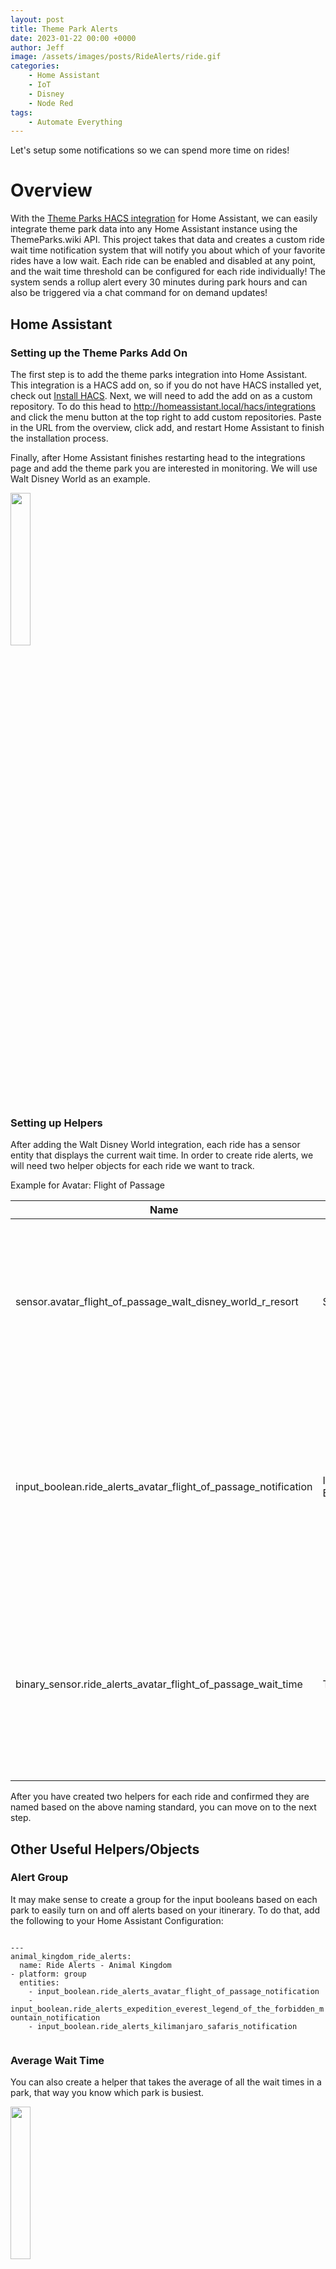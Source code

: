 ```yaml
---
layout: post
title: Theme Park Alerts
date: 2023-01-22 00:00 +0000
author: Jeff
image: /assets/images/posts/RideAlerts/ride.gif
categories:
    - Home Assistant
    - IoT
    - Disney
    - Node Red
tags:
    - Automate Everything
---
```


Let's setup some notifications so we can spend more time on rides!
<!--more-->

# Overview
With the [Theme Parks HACS integration](https://github.com/danielsmith-eu/home-assistant-themeparks-integration) for Home Assistant, we can easily integrate theme park data into any Home Assistant instance using the ThemeParks.wiki API. This project takes that data and creates a custom ride wait time notification system that will notify you about which of your favorite rides have a low wait. Each ride can be enabled and
disabled at any point, and the wait time threshold can be configured for each ride individually! The system sends a rollup alert every 30 minutes during park hours and can also be triggered via a chat command for on demand updates!

## Home Assistant

### Setting up the Theme Parks Add On
The first step is to add the theme parks integration into Home Assistant. This integration is a HACS add on, so if you do not have HACS installed yet, check out [Install HACS](https://hacs.xyz/docs/setup/download/). Next, we will need to add the add on as a custom repository. To do this head to http://homeassistant.local/hacs/integrations and click the menu button at the top right to add custom repositories. Paste in the URL from the overview, click add, and restart Home Assistant to finish the installation process.

Finally, after Home Assistant finishes restarting head to the integrations page and add the theme park you are interested in monitoring. We will use Walt Disney World as an example.

<img class="center" width="25%" src="/assets/images/posts/RideAlerts/ra-integration.png"/>

### Setting up Helpers
After adding the Walt Disney World integration, each ride has a sensor entity that displays the current wait time. In order to create ride alerts, we will need two helper objects for each ride we want to track.

Example for Avatar: Flight of Passage

<table class="drac-table">
  <thead>
    <tr>
      <th class="drac-text drac-text-white">Name</th>
      <th class="drac-text drac-text-white">Type</th>
      <th class="drac-text drac-text-white" style="max-width: 200px">Description</th>
    </tr>
  </thead>
  <tbody>
    <tr>
      <td class="drac-text drac-text-white">sensor.avatar_flight_of_passage_walt_disney_world_r_resort</td>
      <td class="drac-text drac-text-white">Sensor</td>
      <td class="drac-text drac-text-white" style="max-width: 200px">
        This is how the theme park integration stores ride wait time information and should show up automatically after you select a theme park. 
      </td>
    </tr>
    <tr>
      <td class="drac-text drac-text-white">input_boolean.ride_alerts_avatar_flight_of_passage_notification</td>
      <td class="drac-text drac-text-white">Input Boolean</td>
      <td class="drac-text drac-text-white" style="max-width: 200px">
        This helper will be used to determine whether or not we want to receive ride alerts for this ride. This must match the ride sensor name and end with _notification for the flow later.
      </td>
    </tr>
    <tr>
      <td class="drac-text drac-text-white">binary_sensor.ride_alerts_avatar_flight_of_passage_wait_time</td>
      <td class="drac-text drac-text-white">Threshold</td>
      <td class="drac-text drac-text-white" style="max-width: 200px">
        This helper will be used to determine how low of a wait we want to alert on for this ride. This must match the ride sensor name and end with _wait_time for the flow later.
      </td>
    </tr>
  </tbody>
</table>

After you have created two helpers for each ride and confirmed they are named based on the above naming standard, you can move on to the next step.

## Other Useful Helpers/Objects

### Alert Group
It may make sense to create a group for the input booleans based on each park to easily turn on and off alerts based on your itinerary. To do that, add the following to your Home Assistant Configuration:

<div>
    <code class="custom-codeblock">
---
animal_kingdom_ride_alerts:
  name: Ride Alerts - Animal Kingdom
- platform: group
  entities:
    - input_boolean.ride_alerts_avatar_flight_of_passage_notification
    - input_boolean.ride_alerts_expedition_everest_legend_of_the_forbidden_mountain_notification
    - input_boolean.ride_alerts_kilimanjaro_safaris_notification
    </code>
</div>

### Average Wait Time
You can also create a helper that takes the average of all the wait times in a park, that way you know which park is busiest.

<img class="center" width="25%" src="/assets/images/posts/RideAlerts/ra-average-wait.png"/>

## Setting up the Dashboard
Next, we will setup the dashboard in Home Assistant that will be used to control what rides we want to alert on while we are in the park. I wanted the ability to be able to configure both which rides are alerting and how long we were willing to wait without needing a laptop to update any code. Below is an example of dashboard that has 3 rides, a group toggle, and the average wait time between all three rides.

<img class="center" width="75%" src="/assets/images/posts/RideAlerts/ra-dashboard.png"/>

<div>
    <code class="custom-codeblock">
square: false
columns: 1
type: grid
cards:
  - type: custom:mushroom-title-card
    title: Ride Alerts
    subtitle: Animal Kingdom
  - type: custom:mushroom-entity-card
    entity: sensor.animal_kingdom_average_wait_time
    icon: mdi:account-clock
    layout: vertical
    fill_container: false
  - type: custom:mushroom-entity-card
    entity: group.animal_kingdom_ride_alerts
    layout: vertical
    icon: mdi:toggle-switch
  - type: custom:mushroom-entity-card
    entity: sensor.avatar_flight_of_passage_walt_disney_world_r_resort
    secondary_info: state
    icon_type: none
    fill_container: false
    layout: vertical
  - square: false
    columns: 2
    type: grid
    cards:
      - type: custom:mushroom-entity-card
        entity: input_boolean.ride_alerts_avatar_flight_of_passage_notification
        name: Notifications
        fill_container: false
        layout: vertical
      - type: custom:mushroom-entity-card
        entity: binary_sensor.ride_alerts_avatar_flight_of_passage_wait_time
        name: Short Wait!
        layout: vertical
  - type: custom:mushroom-entity-card
    entity: >-
      sensor.expedition_everest_legend_of_the_forbidden_mountain_walt_disney_world_r_resort
    primary_info: name
    secondary_info: state
    icon_type: none
    fill_container: false
    layout: vertical
  - square: false
    columns: 2
    type: grid
    cards:
      - type: custom:mushroom-entity-card
        entity: >-
          input_boolean.ride_alerts_expedition_everest_legend_of_the_forbidden_mountain_notification
        name: Notifications
        fill_container: false
        layout: vertical
      - type: custom:mushroom-entity-card
        entity: >-
          binary_sensor.ride_alerts_expedition_everest_legend_of_the_forbidden_mountain_wait_time
        name: Short Wait!
        layout: vertical
  - type: custom:mushroom-entity-card
    entity: sensor.kilimanjaro_safaris_walt_disney_world_r_resort
    primary_info: name
    secondary_info: state
    icon_type: none
    fill_container: false
    layout: vertical
  - square: false
    columns: 2
    type: grid
    cards:
      - type: custom:mushroom-entity-card
        entity: input_boolean.ride_alerts_kilimanjaro_safaris_notification
        name: Notifications
        fill_container: false
        layout: vertical
      - type: custom:mushroom-entity-card
        entity: binary_sensor.ride_alerts_kilimanjaro_safaris_wait_time
        name: Short Wait!
        layout: vertical
    </code>
</div>

## Node Red
Below is the Node Red automation that will be used to determine which rides are currently alerting and will roll that information up into a single message with each ride and the current wait time.

<img class="center" width="75%" src="/assets/images/posts/RideAlerts/ra-flow.png"/>

<table class="drac-table">
  <thead>
    <tr>
      <th class="drac-text drac-text-white">Step</th>
      <th class="drac-text drac-text-white">Node Type</th>
      <th class="drac-text drac-text-white" style="max-width: 200px">Description</th>
      <th class="drac-text drac-text-white" style="max-width: 200px">Configuration</th>
    </tr>
  </thead>
  <tbody>
    <tr>
      <td class="drac-text drac-text-white">Trigger</td>
      <td class="drac-text drac-text-white">Inject OR Incoming Webhook</td>
      <td class="drac-text drac-text-white" style="max-width: 200px">
        This flow is triggered every 30 minutes via an inject node. It can also be triggered by webhook.
      </td>
      <td class="drac-text drac-text-white" style="max-width: 200px">
        <img class="center" width="75%" src="/assets/images/posts/RideAlerts/ra-flow-1.png"/>
      </td>
    </tr>
    <tr>
      <td class="drac-text drac-text-white">Reset Alerts</td>
      <td class="drac-text drac-text-white">Change</td>
      <td class="drac-text drac-text-white" style="max-width: 200px">
        This node resets all of the flow variables.
      </td>
      <td class="drac-text drac-text-white" style="max-width: 200px">
        <img class="center" width="75%" src="/assets/images/posts/RideAlerts/ra-flow-2.png"/>
      </td>
    </tr>
    <tr>
      <td class="drac-text drac-text-white">Get Active Ride Alerts</td>
      <td class="drac-text drac-text-white">Get Entities</td>
      <td class="drac-text drac-text-white" style="max-width: 200px">
        This node will get all the rides that have their input boolean helper set to on and store it in a flow array called rides.
      </td>
      <td class="drac-text drac-text-white" style="max-width: 200px">
        <img class="center" width="75%" src="/assets/images/posts/RideAlerts/ra-flow-3.png"/>
      </td>
    </tr>
    <tr>
      <td class="drac-text drac-text-white">Get Count of Active Ride Alerts</td>
      <td class="drac-text drac-text-white">Get Entities</td>
      <td class="drac-text drac-text-white" style="max-width: 200px">
        This node will get the number of rides to enumerate.
      </td>
      <td class="drac-text drac-text-white" style="max-width: 200px">
        <img class="center" width="75%" src="/assets/images/posts/RideAlerts/ra-flow-4.png"/>
      </td>
    </tr>
    <tr>
      <td class="drac-text drac-text-white">Set Number of Rides</td>
      <td class="drac-text drac-text-white">Change</td>
      <td class="drac-text drac-text-white" style="max-width: 200px">
        This node will store the number of rides to enumerate in a flow variable ride_count.
      </td>
      <td class="drac-text drac-text-white" style="max-width: 200px">
        <img class="center" width="75%" src="/assets/images/posts/RideAlerts/ra-flow-5.png"/>
      </td>
    </tr>
    <tr>
      <td class="drac-text drac-text-white">For Each Ride</td>
      <td class="drac-text drac-text-white">msg-resend</td>
      <td class="drac-text drac-text-white" style="max-width: 200px">
        This node will iterate through each ride to check one at a time.
      </td>
      <td class="drac-text drac-text-white" style="max-width: 200px">
        <img class="center" width="75%" src="/assets/images/posts/RideAlerts/ra-flow-6.png"/>
      </td>
    </tr>
    <tr>
      <td class="drac-text drac-text-white">Set Counter</td>
      <td class="drac-text drac-text-white">Change</td>
      <td class="drac-text drac-text-white" style="max-width: 200px">
        This node will store the current count in the loop called ride_counter.
      </td>
      <td class="drac-text drac-text-white" style="max-width: 200px">
        <img class="center" width="75%" src="/assets/images/posts/RideAlerts/ra-flow-7.png"/>
      </td>
    </tr>
    <tr>
      <td class="drac-text drac-text-white">Get Ride</td>
      <td class="drac-text drac-text-white">Array Iterator</td>
      <td class="drac-text drac-text-white" style="max-width: 200px">
        This node will get current ride out of the rides array.
      </td>
      <td class="drac-text drac-text-white" style="max-width: 200px">
        <img class="center" width="75%" src="/assets/images/posts/RideAlerts/ra-flow-8.png"/>
      </td>
    </tr>
    <tr>
      <td class="drac-text drac-text-white">Extract Entity ID</td>
      <td class="drac-text drac-text-white">Change</td>
      <td class="drac-text drac-text-white" style="max-width: 200px">
        This node will get the entity id of the input boolean helper for the ride.
      </td>
      <td class="drac-text drac-text-white" style="max-width: 200px">
        <img class="center" width="75%" src="/assets/images/posts/RideAlerts/ra-flow-9.png"/>
      </td>
    </tr>
    <tr>
      <td class="drac-text drac-text-white">Set Current Ride</td>
      <td class="drac-text drac-text-white">Change</td>
      <td class="drac-text drac-text-white" style="max-width: 200px">
        This node will store the entity id in a flow variable called current_ride.
      </td>
      <td class="drac-text drac-text-white" style="max-width: 200px">
        <img class="center" width="75%" src="/assets/images/posts/RideAlerts/ra-flow-10.png"/>
      </td>
    </tr>
    <tr>
      <td class="drac-text drac-text-white">Normalize</td>
      <td class="drac-text drac-text-white">Change</td>
      <td class="drac-text drac-text-white" style="max-width: 200px">
        This node will store the name of the ride in a readable format in a flow variable called current_ride_normalized.
      </td>
      <td class="drac-text drac-text-white" style="max-width: 200px">
        <img class="center" width="75%" src="/assets/images/posts/RideAlerts/ra-flow-11.png"/>
      </td>
    </tr>
    <tr>
      <td class="drac-text drac-text-white">Find Wait Time</td>
      <td class="drac-text drac-text-white">Change</td>
      <td class="drac-text drac-text-white" style="max-width: 200px">
        This node will take the value in flow.current_ride and use our naming standard above to convert it to the sensor object for the ride. It will be stored in current_ride_wait_entity.
      </td> 
      <td class="drac-text drac-text-white" style="max-width: 200px">
        <img class="center" width="75%" src="/assets/images/posts/RideAlerts/ra-flow-12.png"/>
      </td>
    </tr>
    <tr>
      <td class="drac-text drac-text-white">Query HA</td>
      <td class="drac-text drac-text-white">Get Entities</td>
      <td class="drac-text drac-text-white" style="max-width: 200px">
        This node will query Home Assistant to find the current wait time for the ride and store it in.
      </td>
      <td class="drac-text drac-text-white" style="max-width: 200px">
        <img class="center" width="75%" src="/assets/images/posts/RideAlerts/ra-flow-13.png"/>
      </td>
    </tr>
    <tr>
      <td class="drac-text drac-text-white">Set Current Wait</td>
      <td class="drac-text drac-text-white">Change</td>
      <td class="drac-text drac-text-white" style="max-width: 200px">
        This node stores the current wait in current_ride_wait.
      </td>
      <td class="drac-text drac-text-white" style="max-width: 200px">
        <img class="center" width="75%" src="/assets/images/posts/RideAlerts/ra-flow-14.png"/>
      </td>
    </tr>
    <tr>
      <td class="drac-text drac-text-white">Find Ride Alert Status</td>
      <td class="drac-text drac-text-white">Change</td>
      <td class="drac-text drac-text-white" style="max-width: 200px">
        This node uses the naming standard to store the name of the threshold helper in current_ride_wait_threshold_entity.
      </td>
      <td class="drac-text drac-text-white" style="max-width: 200px">
        <img class="center" width="75%" src="/assets/images/posts/RideAlerts/ra-flow-15.png"/>
      </td>
    </tr>
    <tr>
      <td class="drac-text drac-text-white">Query HA</td>
      <td class="drac-text drac-text-white">Get Entities</td>
      <td class="drac-text drac-text-white" style="max-width: 200px">
        This node will query Home Assistant to get the state of the threshold sensor for the ride.
      </td>
      <td class="drac-text drac-text-white" style="max-width: 200px">
        <img class="center" width="75%" src="/assets/images/posts/RideAlerts/ra-flow-16.png"/>
      </td>
    </tr>
    <tr>
      <td class="drac-text drac-text-white">Set Current Alert Status</td>
      <td class="drac-text drac-text-white">Change</td>
      <td class="drac-text drac-text-white" style="max-width: 200px">
        This node will store the result of the previous query in current_ride_in_alert.
      </td>
      <td class="drac-text drac-text-white" style="max-width: 200px">
        <img class="center" width="75%" src="/assets/images/posts/RideAlerts/ra-flow-17.png"/>
      </td>
    </tr>
    <tr>
      <td class="drac-text drac-text-white">If Over Threshold</td>
      <td class="drac-text drac-text-white">Change</td>
      <td class="drac-text drac-text-white" style="max-width: 200px">
        This node will check to see if the ride has a short wait (if threshold sensor is on).
      </td>
      <td class="drac-text drac-text-white" style="max-width: 200px">
        <img class="center" width="75%" src="/assets/images/posts/RideAlerts/ra-flow-18.png"/>
      </td>
    </tr>
    <tr>
      <td class="drac-text drac-text-white">Add to Ride Alerts</td>
      <td class="drac-text drac-text-white">Function</td>
      <td class="drac-text drac-text-white" style="max-width: 200px">
        This node will append the ride to a flow variable for the notification.
      </td>
      <td class="drac-text drac-text-white" style="max-width: 200px">
        <code class="custom-codeblock">
          var current_alerts = flow.get("ride_alerts");
          var current_ride =  " * " + flow.get("current_ride_normalized");
          var current_wait = flow.get("current_ride_wait");
          var ride_status = current_ride.concat(": ", current_wait + " minutes");
          var new_alerts = current_alerts.concat(" ", ride_status  + "\n");
          flow.set("ride_alerts", new_alerts);
          msg.payload = flow.get("ride_alerts");
          return msg;
        </code>   
      </td>
    </tr>
    <tr>
      <td class="drac-text drac-text-white">Exit</td>
      <td class="drac-text drac-text-white">Change</td>
      <td class="drac-text drac-text-white" style="max-width: 200px">
        This node will detect the end of the loop.
      </td>
      <td class="drac-text drac-text-white" style="max-width: 200px">
        <img class="center" width="75%" src="/assets/images/posts/RideAlerts/ra-flow-19.png"/>
      </td>
    </tr>
    <tr>
      <td class="drac-text drac-text-white">If Alerts</td>
      <td class="drac-text drac-text-white">Change</td>
      <td class="drac-text drac-text-white" style="max-width: 200px">
        This node will check to see if any rides are in an alert status.
      </td>
      <td class="drac-text drac-text-white" style="max-width: 200px">
        <img class="center" width="75%" src="/assets/images/posts/RideAlerts/ra-flow-20.png"/>
      </td>
    </tr>
    <tr>
      <td class="drac-text drac-text-white">Get Ride Alerts</td>
      <td class="drac-text drac-text-white">Template</td>
      <td class="drac-text drac-text-white" style="max-width: 200px">
        This node will create the message that will be used for the notification.
      </td>
      <td class="drac-text drac-text-white" style="max-width: 200px">
        <img class="center" width="75%" src="/assets/images/posts/RideAlerts/ra-flow-21.png"/>
      </td>
    </tr>
  </tbody>
</table>

## RocketChat
Every 30 minutes the flow is configured to send a notification to a Rocket Chat channel. This can easily be swapped out for Slack, Discord, Mattermost, or Teams. It may also make sense to add a webhook that can be used to trigger the automation on demand. In this example, the automation will be triggered any time that the word "rides" is posted in the channel.

<img class="center" width="75%" src="/assets/images/posts/RideAlerts/ra-alert.png"/>